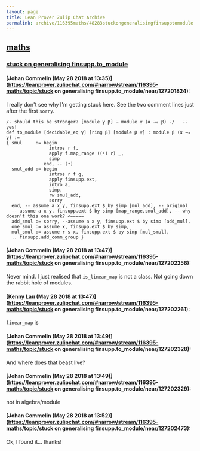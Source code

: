 ```yaml
---
layout: page
title: Lean Prover Zulip Chat Archive 
permalink: archive/116395maths/48283stuckongeneralisingfinsupptomodule.html
---
```


## [maths](index.html)
### [stuck on generalising finsupp.to_module](48283stuckongeneralisingfinsupptomodule.html)

#### [Johan Commelin (May 28 2018 at 13:35)](https://leanprover.zulipchat.com/#narrow/stream/116395-maths/topic/stuck on generalising finsupp.to_module/near/127201824):
I really don't see why I'm getting stuck here. See the two comment lines just after the first `sorry`.
```lean
/- should this be stronger? [module γ β] → module γ (α →₀ β) -/   -- yes!
def to_module [decidable_eq γ] [ring β] [module β γ] : module β (α →₀ γ) :=
{ smul     := begin
                intros r f,
                apply f.map_range ((•) r) _,
                simp
              end, -- (•)
  smul_add := begin
                intros r f g,
                apply finsupp.ext,
                intro a,
                simp,
                rw smul_add,
                sorry
  end, -- assume a x y, finsupp.ext $ by simp [mul_add], -- original
  -- assume a x y, finsupp.ext $ by simp [map_range,smul_add], -- why doesn't this one work? <=====
  add_smul := sorry, --assume a x y, finsupp.ext $ by simp [add_mul],
  one_smul := assume x, finsupp.ext $ by simp,
  mul_smul := assume r s x, finsupp.ext $ by simp [mul_smul],
  .. finsupp.add_comm_group }
```

#### [Johan Commelin (May 28 2018 at 13:47)](https://leanprover.zulipchat.com/#narrow/stream/116395-maths/topic/stuck on generalising finsupp.to_module/near/127202256):
Never mind. I just realised that `is_linear_map` is not a class. Not going down the rabbit hole of modules.

#### [Kenny Lau (May 28 2018 at 13:47)](https://leanprover.zulipchat.com/#narrow/stream/116395-maths/topic/stuck on generalising finsupp.to_module/near/127202261):
`linear_map` is

#### [Johan Commelin (May 28 2018 at 13:49)](https://leanprover.zulipchat.com/#narrow/stream/116395-maths/topic/stuck on generalising finsupp.to_module/near/127202328):
And where does that beast live?

#### [Johan Commelin (May 28 2018 at 13:49)](https://leanprover.zulipchat.com/#narrow/stream/116395-maths/topic/stuck on generalising finsupp.to_module/near/127202329):
not in algebra/module

#### [Johan Commelin (May 28 2018 at 13:52)](https://leanprover.zulipchat.com/#narrow/stream/116395-maths/topic/stuck on generalising finsupp.to_module/near/127202473):
Ok, I found it... thanks!

